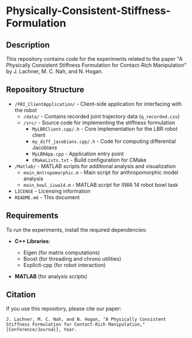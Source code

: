 # Physically-Consistent-Stiffness-Formulation 

## Description  
This repository contains code for the experiments related to the paper "A Physically Consistent Stiffness Formulation for Contact-Rich Manipulation" by J. Lachner, M. C. Nah, and N. Hogan. 

## Repository Structure  
- `/FRI_ClientApplication/` - Client-side application for interfacing with the robot  
  - `/data/` - Contains recorded joint trajectory data (`q_recorded.csv`)  
  - `/src/` - Source code for implementing the stiffness formulation  
    - `MyLBRClient.cpp/.h` - Core implementation for the LBR robot client  
    - `my_diff_jacobians.cpp/.h` - Code for computing differential Jacobians  
    - `MyLBRApp.cpp` - Application entry point  
    - `CMakeLists.txt` - Build configuration for CMake  
- `/Matlab/` - MATLAB scripts for additional analysis and visualization  
  - `main_Antropomorphic.m` - Main script for anthropomorphic model analysis  
  - `main_bowl_iiwa14.m` - MATLAB script for IIWA 14 robot bowl task  
- `LICENSE` - Licensing information  
- `README.md` - This document  

## Requirements  
To run the experiments, install the required dependencies:

- **C++ Libraries**:
  - Eigen (for matrix computations)
  - Boost (for threading and chrono utilities)
  - Explicit-cpp (for robot interaction)

- **MATLAB** (for analysis scripts)

## Citation  

If you use this repository, please cite our paper:

    J. Lachner, M. C. Nah, and N. Hogan, "A Physically Consistent Stiffness Formulation for Contact-Rich Manipulation," [Conference/Journal], Year.